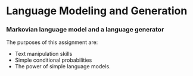 # Language Modeling and Generation
### Markovian language model and a language generator
The purposes of this assignment are: 
  - Text manipulation skills
  - Simple conditional probabilities
  - The power of simple language models.

